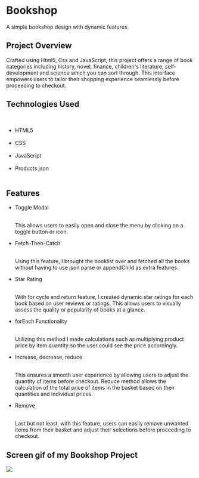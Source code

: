 <h1> Bookshop </h1>

A simple bookshop design with dynamic features. 

<h2> Project Overview </h2>

Crafted using Html5, Css and JavaScript, this project offers a range of book categories including history, novel, finance, children's literature, self-development and science which you can sort through. This interface empowers users to tailor their shopping experience seamlessly before proceeding to checkout.

<h2> Technologies Used </h2> </br>

<ul>

<li> HTML5 </li> </br>

<li> CSS </li> </br>

<li> JavaScript </li> </br>

<li> Products json </li> </br>

</ul>

<h2> Features </h2>

<ul>

<li> Toggle Modal </li> </br>

This allows users to easily open and close the menu by clicking on a toggle button or icon.

<li> Fetch-Then-Catch </li> </br>

Using this feature, I brought the booklist over and fetched all the books without having to use json parse or appendChild as extra features.

<li> Star Rating  </li> </br>

With for cycle and return feature, I created dynamic star ratings for each book based on user reviews or ratings. This allows users to visually assess the quality or popularity of books at a glance.

<li> forEach Functionality </li> </br>

Utilizing this method I made calculations such as multiplying product price by item quantity so the user could see the price accordingly. 

<li> Increase, decrease, reduce </li> </br>

This ensures a smooth user experience by allowing users to adjust the quantity of items before checkout. Reduce method allows the calculation of the total price of items in the basket based on their quantities and individual prices. 

<li> Remove </li> </br>

Last but not least, with this feature, users can easily remove unwanted items from their basket and adjust their selections before proceeding to checkout. 

</ul>

<h2> Screen gif of my Bookshop Project </h2>

![](project.gif)